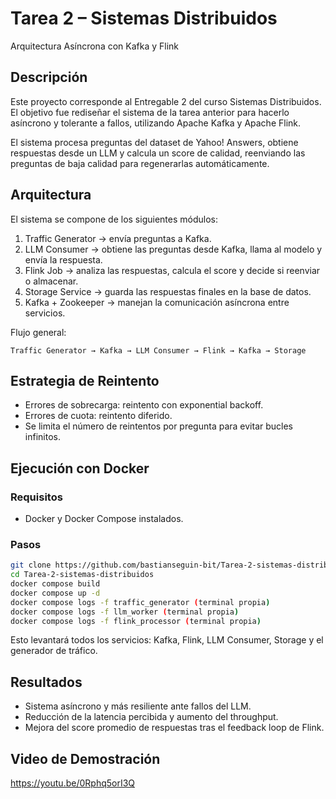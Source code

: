 # Tarea 2 – Sistemas Distribuidos
Arquitectura Asíncrona con Kafka y Flink

## Descripción
Este proyecto corresponde al Entregable 2 del curso Sistemas Distribuidos.  
El objetivo fue rediseñar el sistema de la tarea anterior para hacerlo asíncrono y tolerante a fallos, utilizando Apache Kafka y Apache Flink.

El sistema procesa preguntas del dataset de Yahoo! Answers, obtiene respuestas desde un LLM y calcula un score de calidad, reenviando las preguntas de baja calidad para regenerarlas automáticamente.

## Arquitectura
El sistema se compone de los siguientes módulos:

1. Traffic Generator → envía preguntas a Kafka.  
2. LLM Consumer → obtiene las preguntas desde Kafka, llama al modelo y envía la respuesta.  
3. Flink Job → analiza las respuestas, calcula el score y decide si reenviar o almacenar.  
4. Storage Service → guarda las respuestas finales en la base de datos.  
5. Kafka + Zookeeper → manejan la comunicación asíncrona entre servicios.  

Flujo general:
```
Traffic Generator → Kafka → LLM Consumer → Flink → Kafka → Storage
```

## Estrategia de Reintento
- Errores de sobrecarga: reintento con exponential backoff.  
- Errores de cuota: reintento diferido.  
- Se limita el número de reintentos por pregunta para evitar bucles infinitos.

## Ejecución con Docker
### Requisitos
- Docker y Docker Compose instalados.

### Pasos
```bash
git clone https://github.com/bastianseguin-bit/Tarea-2-sistemas-distribuidos.git
cd Tarea-2-sistemas-distribuidos
docker compose build
docker compose up -d
docker compose logs -f traffic_generator (terminal propia)
docker compose logs -f llm_worker (terminal propia)
docker compose logs -f flink_processor (terminal propia)
```

Esto levantará todos los servicios: Kafka, Flink, LLM Consumer, Storage y el generador de tráfico.

## Resultados
- Sistema asíncrono y más resiliente ante fallos del LLM.  
- Reducción de la latencia percibida y aumento del throughput.  
- Mejora del score promedio de respuestas tras el feedback loop de Flink.

## Video de Demostración
https://youtu.be/0Rphq5orI3Q
